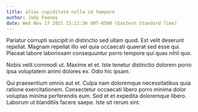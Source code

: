 ```yaml
---
title: alias cupiditate nulla id tempore
author: Jody Feeney
date: Wed Nov 17 2021 15:11:36 GMT-0500 (Eastern Standard Time)
---
```

Pariatur corrupti suscipit in distinctio sed ullam quod. Est velit deserunt repellat. Magnam repellat illo vel quia occaecati quaerat sed esse qui. Placeat labore laboriosam consequuntur porro tempore qui quas nihil quo.

 Nobis velit commodi ut. Maxime et et. Iste tenetur distinctio dolorem porro ipsa voluptatem animi dolores ex. Odio hic ipsam.

 Qui praesentium omnis aut et. Culpa nam doloremque necessitatibus quia ratione exercitationem. Consectetur occaecati libero porro minima dolor voluptas minima perferendis eum. Sed et et expedita doloremque libero. Laborum ut blanditiis facere saepe. Iste sit rerum sint.